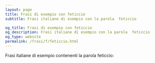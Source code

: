 ```yaml
---
layout: page
title: Frasi di esempio con feticcio 
subtitle: Frasi italiane di esempio con la parola  feticcio

og_title: Frasi di esempio con feticcio 
og_description: Frasi italiane di esempio con la parola  feticcio
og_type: website
permalink: /frasi/f/feticcio.html
---
```


Frasi italiane di esempio contenenti la parola feticcio:


